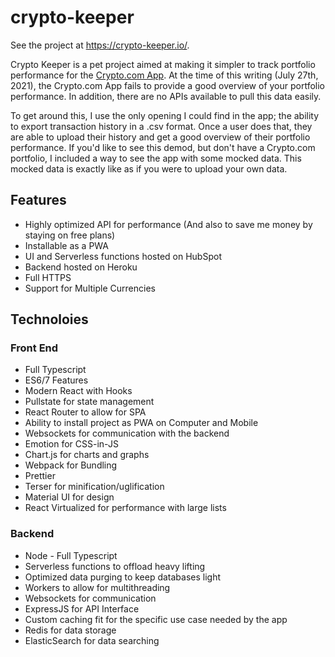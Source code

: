 # crypto-keeper

See the project at https://crypto-keeper.io/.

Crypto Keeper is a pet project aimed at making it simpler to track portfolio performance for the [Crypto.com App](https://crypto.com/).  At the time of this writing (July 27th, 2021), the Crypto.com App fails to provide a good overview of your portfolio performance.  In addition, there are no APIs available to pull this data easily.

To get around this, I use the only opening I could find in the app; the ability to export transaction history in a .csv format.  Once a user does that, they are able to upload their history and get a good overview of their portfolio performance.  If you'd like to see this demod, but don't have a Crypto.com portfolio, I included a way to see the app with some mocked data.  This mocked data is exactly like as if you were to upload your own data.

## Features
- Highly optimized API for performance (And also to save me money by staying on free plans)
- Installable as a PWA
- UI and Serverless functions hosted on HubSpot
- Backend hosted on Heroku
- Full HTTPS
- Support for Multiple Currencies

## Technoloies

### Front End
- Full Typescript
- ES6/7 Features
- Modern React with Hooks
- Pullstate for state management
- React Router to allow for SPA
- Ability to install project as PWA on Computer and Mobile
- Websockets for communication with the backend
- Emotion for CSS-in-JS
- Chart.js for charts and graphs
- Webpack for Bundling
- Prettier
- Terser for minification/uglification
- Material UI for design
- React Virtualized for performance with large lists

### Backend
- Node - Full Typescript
- Serverless functions to offload heavy lifting
- Optimized data purging to keep databases light
- Workers to allow for multithreading
- Websockets for communication
- ExpressJS for API Interface
- Custom caching fit for the specific use case needed by the app
- Redis for data storage
- ElasticSearch for data searching
